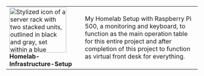 <table border="0px">
  <tr>
    <td>
      <img src=".assets/images/9FD5399E-4D3C-41BE-93B3-5777E1659411.png" alt="Stylized icon of a server rack with two stacked units, outlined in black and gray, set within a blue hexagonal border. The image conveys a technical and organized atmosphere, representing a homelab infrastructure setup. No visible text in the image." width="150" height="120"/><b>Homelab-Infrastructure-Setup</b>  </td>
    <td>
      My Homelab Setup with Raspberry Pi 500, a monitoring and keyboard, to function as the main operation table for this entire project and after completion of this project to function as virtual front desk for everything.
     </td>
  </tr>
</table>
 

